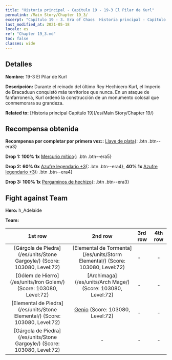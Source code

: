 ```yaml
---
title: "Historia principal - Capítulo 19 - 19-3 El Pilar de Kurl"
permalink: /Main Story/Chapter 19_3/
excerpt: "Capítulo 19 - 3. Era of Chaos  Historia principal - Capítulo 19_3. 19-3 El Pilar de Kurl"
last_modified_at: 2021-05-18
locale: es
ref: "Chapter 19_3.md"
toc: false
classes: wide
---
```


## Detalles

 **Nombre:** 19-3 El Pilar de Kurl

 **Descripción:** Durante el reinado del último Rey Hechicero Kurl, el Imperio de Bracaduun conquistó más territorios que nunca. En un ataque de fanfarronería, Kurl ordenó la construcción de un monumento colosal que conmemorara su grandeza.

 **Related to:** [Historia principal Capítulo 19](/es/Main Story/Chapter 19/)

## Recompensa obtenida

 **Recompensa por completar por primera vez::** [Llave de plata](/ItemsES/con_693/){: .btn .btn--era3}

 **Drop 1:** **100% 1x** [Mercurio mítico](/ItemsES/mat_63/){: .btn .btn--era5}

 **Drop 2:** **60% 0x** [Azufre legendario +3](/ItemsES/mat_57/){: .btn .btn--era4}, **40% 1x** [Azufre legendario +3](/ItemsES/mat_57/){: .btn .btn--era4}

 **Drop 3:** **100% 1x** [Pergaminos de hechizo](/ItemsES/con_694/){: .btn .btn--era3}


## Fight against Team
 **Hero:** h_Adelaide

 **Team:**


  | 1st row | 2nd row | 3rd row | 4th row |
  |:----:|:----:|:----|:----:|
  | [Gárgola de Piedra](/es/units/Stone Gargoyle/) (Score: 103080, Level:72)  | [Elemental de Tormenta](/es/units/Storm Elemental/) (Score: 103080, Level:72)  | - | - |
  | [Gólem de Hierro](/es/units/Iron Golem/) (Score: 103080, Level:72)  | [Archimaga](/es/units/Arch Mage/) (Score: 103080, Level:72)  | - | - |
  | [Elemental de Piedra](/es/units/Stone Elemental/) (Score: 103080, Level:72)  | [Genio](/es/units/Genie/) (Score: 103080, Level:72)  | - | - |
  | [Gárgola de Piedra](/es/units/Stone Gargoyle/) (Score: 103080, Level:72)  | - | - | - |


